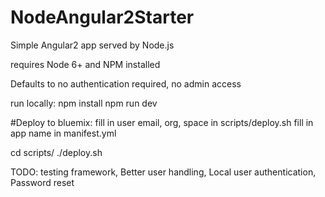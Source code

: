 # NodeAngular2Starter
Simple Angular2 app served by Node.js

requires Node 6+ and NPM installed

Defaults to no authentication required, no admin access

run locally:
npm install
npm run dev

#Deploy to bluemix:
fill in user email, org, space in scripts/deploy.sh
fill in app name in manifest.yml

cd scripts/
./deploy.sh


TODO:
testing framework,
Better user handling,
Local user authentication,
Password reset
